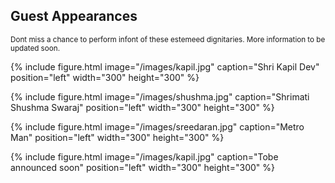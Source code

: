 ## Guest Appearances 


<small>Dont miss a chance to perform infont of these estemeed dignitaries. More information to be updated soon.</small>

{% include figure.html image="/images/kapil.jpg" caption="Shri Kapil Dev" position="left" width="300" height="300" %}


{% include figure.html image="/images/shushma.jpg" caption="Shrimati Shushma Swaraj" position="left" width="300" height="300" %}


{% include figure.html image="/images/sreedaran.jpg" caption="Metro Man" position="left" width="300" height="300" %}


{% include figure.html image="/images/kapil.jpg" caption="Tobe announced soon" position="left" width="300" height="300" %}

